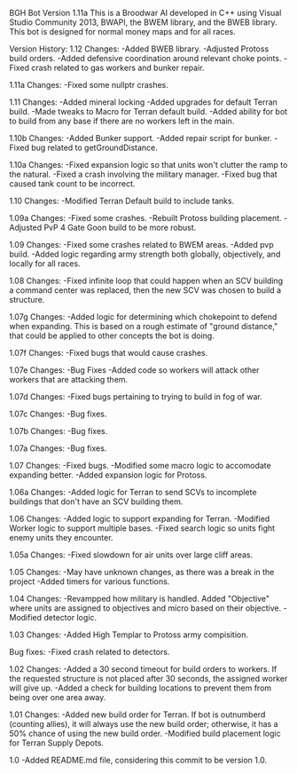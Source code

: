 BGH Bot Version 1.11a
This is a Broodwar AI developed in C++ using Visual Studio Community 2013, BWAPI, the BWEM library, and the BWEB library. This bot is designed for normal money maps and for all races.

Version History:
1.12
Changes:
-Added BWEB library.
-Adjusted Protoss build orders.
-Added defensive coordination around relevant choke points.
-Fixed crash related to gas workers and bunker repair.

1.11a
Changes:
-Fixed some nullptr crashes.

1.11
Changes:
-Added mineral locking
-Added upgrades for default Terran build.
-Made tweaks to Macro for Terran default build.
-Added ability for bot to build from any base if there are no workers left in the main.

1.10b
Changes:
-Added Bunker support.
-Added repair script for bunker.
-Fixed bug related to getGroundDistance.

1.10a
Changes:
-Fixed expansion logic so that units won't clutter the ramp to the natural.
-Fixed a crash involving the military manager.
-Fixed bug that caused tank count to be incorrect.

1.10
Changes:
-Modified Terran Default build to include tanks.

1.09a
Changes:
-Fixed some crashes.
-Rebuilt Protoss building placement.
-Adjusted PvP 4 Gate Goon build to be more robust.

1.09
Changes:
-Fixed some crashes related to BWEM areas.
-Added pvp build.
-Added logic regarding army strength both globally, objectively, and locally for all races.

1.08
Changes:
-Fixed infinite loop that could happen when an SCV building a command center was replaced, then the new SCV was chosen to build a structure.

1.07g
Changes:
-Added logic for determining which chokepoint to defend when expanding. This is based on a rough estimate of "ground distance," that could be applied to other concepts the bot is doing.

1.07f
Changes:
-Fixed bugs that would cause crashes.

1.07e
Changes:
-Bug Fixes
-Added code so workers will attack other workers that are attacking them.

1.07d
Changes:
-Fixed bugs pertaining to trying to build in fog of war.

1.07c
Changes:
-Bug fixes.

1.07b
Changes:
-Bug fixes.

1.07a
Changes:
-Bug fixes.

1.07
Changes:
-Fixed bugs.
-Modified some macro logic to accomodate expanding better.
-Added expansion logic for Protoss.

1.06a
Changes:
-Added logic for Terran to send SCVs to incomplete buildings that don't have an SCV building them.

1.06
Changes:
-Added logic to support expanding for Terran.
-Modified Worker logic to support multiple bases.
-Fixed search logic so units fight enemy units they encounter.

1.05a
Changes:
-Fixed slowdown for air units over large cliff areas.

1.05
Changes:
-May have unknown changes, as there was a break in the project
-Added timers for various functions.

1.04
Changes:
-Revampped how military is handled. Added "Objective" where units are assigned to objectives and micro based on their objective.
-Modified detector logic.

1.03
Changes:
-Added High Templar to Protoss army compisition.

Bug fixes:
-Fixed crash related to detectors.

1.02
Changes:
-Added a 30 second timeout for build orders to workers. If the requested structure is not placed after 30 seconds, the assigned worker will give up.
-Added a check for building locations to prevent them from being over one area away.

1.01
Changes:
-Added new build order for Terran. If bot is outnumberd (counting allies), it will always use the new build order; otherwise, it has a 50% chance of using the new build order.
-Modified build placement logic for Terran Supply Depots.

1.0
-Added README.md file, considering this commit to be version 1.0.